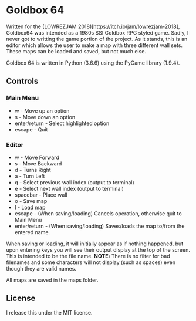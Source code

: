 # Goldbox 64
Written for the (LOWREZJAM 2018)[https://itch.io/jam/lowrezjam-2018], Goldbox64 was intended as a 1980s SSI Goldbox RPG styled game. Sadly, I never got to writting the game portion of the project. As it stands, this is an editor which allows the user to make a map with three different wall sets. These maps can be loaded and saved, but not much else.

Goldbox 64 is written in Python (3.6.6) using the PyGame library (1.9.4).

## Controls
### Main Menu
* w - Move up an option
* s - Move down an option
* enter/return - Select highlighted option
* escape - Quit

### Editor
* w - Move Forward
* s - Move Backward
* d - Turns Right
* a - Turn Left
* q - Select previous wall index (output to terminal)
* e - Select next wall index (output to terminal)
* spacebar - Place wall
* o - Save map
* l - Load map
* escape - (When saving/loading) Cancels operation, otherwise quit to Main Menu
* enter/return - (When saving/loading) Saves/loads the map to/from the entered name.

When saving or loading, it will initially appear as if nothing happened, but upon entering keys you will see their output display at the top of the screen. This is intended to be the file name.
__NOTE:__ There is no filter for bad filenames and some characters will not display (such as spaces) even though they are valid names.

All maps are saved in the maps folder.


## License
I release this under the MIT license. 
